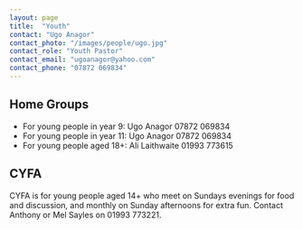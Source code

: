 ```yaml
---
layout: page
title:  "Youth"
contact: "Ugo Anagor"
contact_photo: "/images/people/ugo.jpg"
contact_role: "Youth Pastor"
contact_email: "ugoanagor@yahoo.com"
contact_phone: "07872 069834"
---
```


## Home Groups

* For young people in year 9: Ugo Anagor 07872 069834
* For young people in year 11: Ugo Anagor 07872 069834
* For young people aged 18+: Ali Laithwaite 01993 773615

## CYFA
CYFA is for young people aged 14+ who meet on Sundays evenings for food and discussion, and monthly on Sunday afternoons for extra fun. Contact Anthony or Mel Sayles on 01993 773221.